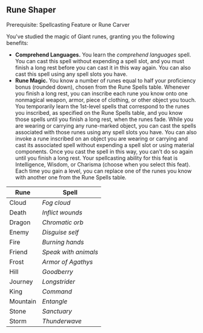 ## Rune Shaper

Prerequisite: Spellcasting Feature or Rune Carver

You've studied the magic of Giant runes, granting you the following benefits:

- **Comprehend Languages.** You learn the *comprehend languages* spell. You can cast this spell without expending a spell slot, and you must finish a long rest before you can cast it in this way again. You can also cast this spell using any spell slots you have.
- **Rune Magic.** You know a number of runes equal to half your proficiency bonus (rounded down), chosen from the Rune Spells table. Whenever you finish a long rest, you can inscribe each rune you know onto one nonmagical weapon, armor, piece of clothing, or other object you touch. You temporarily learn the 1st-level spells that correspond to the runes you inscribed, as specified on the Rune Spells table, and you know those spells until you finish a long rest, when the runes fade. While you are wearing or carrying any rune-marked object, you can cast the spells associated with those runes using any spell slots you have.
  You can also invoke a rune inscribed on an object you are wearing or carrying and cast its associated spell without expending a spell slot or using material components. Once you cast the spell in this way, you can't do so again until you finish a long rest. Your spellcasting ability for this feat is Intelligence, Wisdom, or Charisma (choose when you select this feat).
  Each time you gain a level, you can replace one of the runes you know with another one from the Rune Spells table.

| Rune     | Spell                |
|----------|----------------------|
| Cloud    | *Fog cloud*          |
| Death    | *Inflict wounds*     |
| Dragon   | *Chromatic orb*      |
| Enemy    | *Disguise self*      |
| Fire     | *Burning hands*      |
| Friend   | *Speak with animals* |
| Frost    | *Armor of Agathys*   |
| Hill     | *Goodberry*          |
| Journey  | *Longstrider*        |
| King     | *Command*            |
| Mountain | *Entangle*           |
| Stone    | *Sanctuary*          |
| Storm    | *Thunderwave*        |